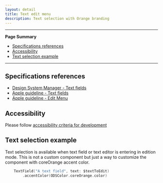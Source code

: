 ```yaml
---
layout: detail
title: Text edit menu
description: Text selection with Orange branding
---
```


---

**Page Summary**

* [Specifications references](#specifications-references)
* [Accessibility](#accessibility)
* [Text selection example](#text-selection-example)

---

## Specifications references

- [Design System Manager - Text fields](https://system.design.orange.com/0c1af118d/p/47d389-text-fields/b/461794)
- [Apple guideline - Text fields](https://developer.apple.com/design/human-interface-guidelines/components/selection-and-input/text-fields)
- [Apple guideline - Edit Menu](https://developer.apple.com/design/human-interface-guidelines/components/menus-and-actions/edit-menus)

## Accessibility

Please follow [accessibility criteria for development](https://a11y-guidelines.orange.com/en/mobile/ios/)

## Text selection example

Text selection is available when text field or text editor is entering in edition mode. This is not a custom component but just a way to customize the component with coreOrange accent color.

```swift
    TextField("A text field", text: $textToEdit)
        .accentColor(ODSColor.coreOrange.color)
```
